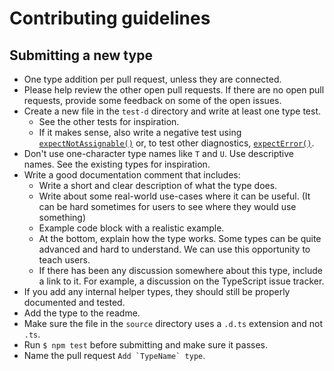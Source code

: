 # Contributing guidelines

## Submitting a new type

- One type addition per pull request, unless they are connected.
- Please help review the other open pull requests. If there are no open pull requests, provide some feedback on some of the open issues.
- Create a new file in the `test-d` directory and write at least one type test.
	- See the other tests for inspiration.
	- If it makes sense, also write a negative test using [`expectNotAssignable()`](https://github.com/SamVerschueren/tsd#expectnotassignabletexpression-any) or, to test other diagnostics, [`expectError()`](https://github.com/SamVerschueren/tsd#expecterrort--anyexpression-t).
- Don't use one-character type names like `T` and `U`. Use descriptive names. See the existing types for inspiration.
- Write a good documentation comment that includes:
	- Write a short and clear description of what the type does.
	- Write about some real-world use-cases where it can be useful. (It can be hard sometimes for users to see where they would use something)
	- Example code block with a realistic example.
	- At the bottom, explain how the type works. Some types can be quite advanced and hard to understand. We can use this opportunity to teach users.
	- If there has been any discussion somewhere about this type, include a link to it. For example, a discussion on the TypeScript issue tracker.
- If you add any internal helper types, they should still be properly documented and tested.
- Add the type to the readme.
- Make sure the file in the `source` directory uses a `.d.ts` extension and not `.ts`.
- Run `$ npm test` before submitting and make sure it passes.
- Name the pull request ```Add `TypeName` type```.
